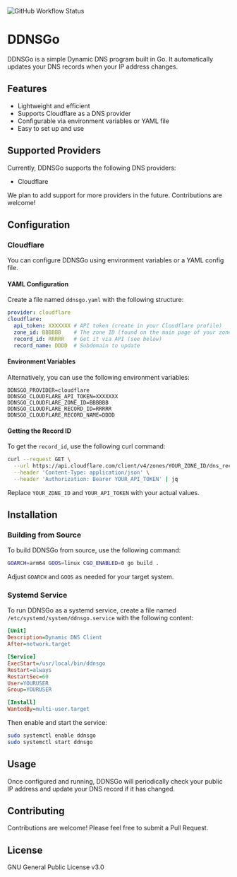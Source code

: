 ![GitHub Workflow Status](https://github.com/DamyrFr/ddnsgo/actions/workflows/go.yml/badge.svg)

# DDNSGo

DDNSGo is a simple Dynamic DNS program built in Go. It automatically updates your DNS records when your IP address changes.

## Features

- Lightweight and efficient
- Supports Cloudflare as a DNS provider
- Configurable via environment variables or YAML file
- Easy to set up and use

## Supported Providers

Currently, DDNSGo supports the following DNS providers:

- Cloudflare

We plan to add support for more providers in the future. Contributions are welcome!

## Configuration

### Cloudflare

You can configure DDNSGo using environment variables or a YAML config file.

#### YAML Configuration

Create a file named `ddnsgo.yaml` with the following structure:

```yaml
provider: cloudflare
cloudflare:
  api_token: XXXXXXX # API token (create in your Cloudflare profile)
  zone_id: BBBBBB    # The zone ID (found on the main page of your zone)
  record_id: RRRRR   # Get it via API (see below)
  record_name: DDDD  # Subdomain to update
```

#### Environment Variables

Alternatively, you can use the following environment variables:

```
DDNSGO_PROVIDER=cloudflare
DDNSGO_CLOUDFLARE_API_TOKEN=XXXXXXX
DDNSGO_CLOUDFLARE_ZONE_ID=BBBBBB
DDNSGO_CLOUDFLARE_RECORD_ID=RRRRR
DDNSGO_CLOUDFLARE_RECORD_NAME=DDDD
```

#### Getting the Record ID

To get the `record_id`, use the following curl command:

```bash
curl --request GET \
  --url https://api.cloudflare.com/client/v4/zones/YOUR_ZONE_ID/dns_records \
  --header 'Content-Type: application/json' \
  --header 'Authorization: Bearer YOUR_API_TOKEN' | jq
```

Replace `YOUR_ZONE_ID` and `YOUR_API_TOKEN` with your actual values.

## Installation

### Building from Source

To build DDNSGo from source, use the following command:

```bash
GOARCH=arm64 GOOS=linux CGO_ENABLED=0 go build .
```

Adjust `GOARCH` and `GOOS` as needed for your target system.

### Systemd Service

To run DDNSGo as a systemd service, create a file named `/etc/systemd/system/ddnsgo.service` with the following content:

```ini
[Unit]
Description=Dynamic DNS Client
After=network.target

[Service]
ExecStart=/usr/local/bin/ddnsgo
Restart=always
RestartSec=60
User=YOURUSER
Group=YOURUSER

[Install]
WantedBy=multi-user.target
```

Then enable and start the service:

```bash
sudo systemctl enable ddnsgo
sudo systemctl start ddnsgo
```

## Usage

Once configured and running, DDNSGo will periodically check your public IP address and update your DNS record if it has changed.

## Contributing

Contributions are welcome! Please feel free to submit a Pull Request.

## License

GNU General Public License v3.0
